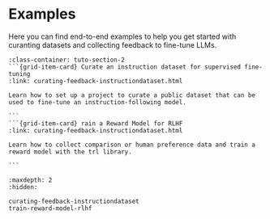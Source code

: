 # Examples

Here you can find end-to-end examples to help you get started with curanting datasets and collecting feedback to fine-tune LLMs.

````{grid}  1 1 3 3
:class-container: tuto-section-2
```{grid-item-card} Curate an instruction dataset for supervised fine-tuning
:link: curating-feedback-instructiondataset.html

Learn how to set up a project to curate a public dataset that can be used to fine-tune an instruction-following model.

```
```{grid-item-card} rain a Reward Model for RLHF
:link: curating-feedback-instructiondataset.html

Learn how to collect comparison or human preference data and train a reward model with the trl library.

```
````

```{toctree}
:maxdepth: 2
:hidden:

curating-feedback-instructiondataset
train-reward-model-rlhf
```